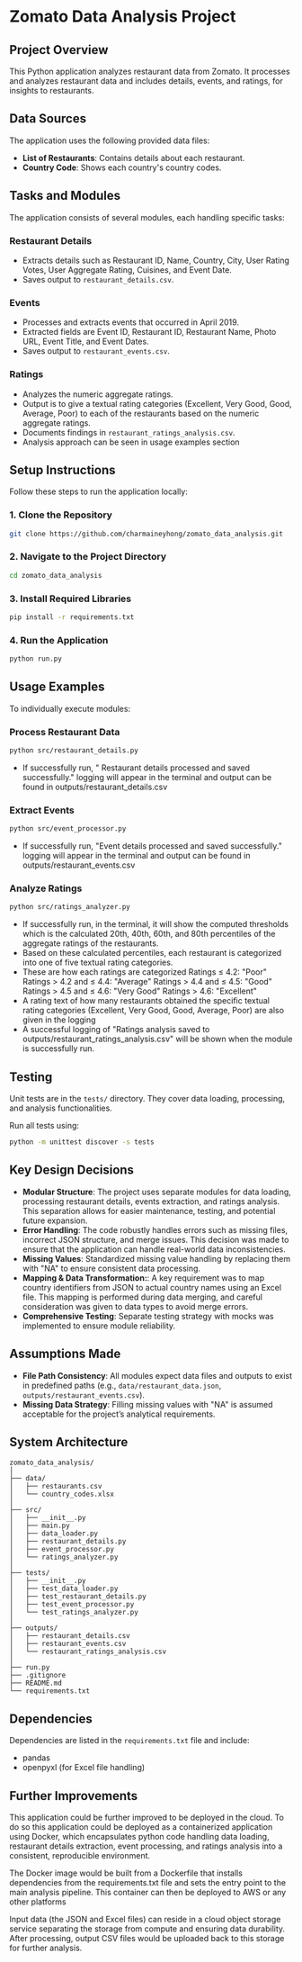 # Zomato Data Analysis Project

## Project Overview

This Python application analyzes restaurant data from Zomato. It processes and analyzes restaurant data and includes details, events, and ratings, for insights to restaurants. 

## Data Sources

The application uses the following provided data files:

- **List of Restaurants**: Contains details about each restaurant.
- **Country Code**: Shows each country's country codes.

## Tasks and Modules

The application consists of several modules, each handling specific tasks:

### Restaurant Details
- Extracts details such as Restaurant ID, Name, Country, City, User Rating Votes, User Aggregate Rating, Cuisines, and Event Date.
- Saves output to `restaurant_details.csv`.

### Events
- Processes and extracts events that occurred in April 2019.
- Extracted fields are Event ID, Restaurant ID, Restaurant Name, Photo URL, Event Title, and Event Dates.
- Saves output to `restaurant_events.csv`.

### Ratings
- Analyzes the numeric aggregate ratings.
- Output is to give a textual rating categories (Excellent, Very Good, Good, Average, Poor) to each of the restaurants based on the numeric aggregate ratings.
- Documents findings in `restaurant_ratings_analysis.csv`.
- Analysis approach can be seen in usage examples section

## Setup Instructions

Follow these steps to run the application locally:

### 1. Clone the Repository

```bash
git clone https://github.com/charmaineyhong/zomato_data_analysis.git
```

### 2. Navigate to the Project Directory

```bash
cd zomato_data_analysis
```

### 3. Install Required Libraries

```bash
pip install -r requirements.txt
```

### 4. Run the Application

```bash
python run.py
```

## Usage Examples

To individually execute modules:

### Process Restaurant Data

```bash
python src/restaurant_details.py
```
- If successfully run, " Restaurant details processed and saved successfully." logging will appear in the terminal and output can be found in outputs/restaurant_details.csv

### Extract Events

```bash
python src/event_processor.py
```
- If successfully run, "Event details processed and saved successfully." logging will appear in the terminal and output can be found in outputs/restaurant_events.csv

### Analyze Ratings

```bash
python src/ratings_analyzer.py
```
- If successfully run, in the terminal, it will show the computed thresholds which is the calculated 20th, 40th, 60th, and 80th percentiles of the aggregate ratings of the restaurants.
- Based on these calculated percentiles, each restaurant is categorized into one of five textual rating categories.
- These are how each ratings are categorized
Ratings ≤ 4.2: "Poor"
Ratings > 4.2 and ≤ 4.4: "Average"
Ratings > 4.4 and ≤ 4.5: "Good"
Ratings > 4.5 and ≤ 4.6: "Very Good"
Ratings > 4.6: "Excellent"
- A rating text of how many restaurants obtained the specific textual rating categories (Excellent, Very Good, Good, Average, Poor) are also given in the logging
- A successful logging of "Ratings analysis saved to outputs/restaurant_ratings_analysis.csv" will be shown when the module is successfully run.
  
## Testing

Unit tests are in the `tests/` directory. They cover data loading, processing, and analysis functionalities.

Run all tests using:

```bash
python -m unittest discover -s tests
```

## Key Design Decisions

- **Modular Structure**: The project uses separate modules for data loading, processing restaurant details, events extraction, and ratings analysis. This separation allows for easier maintenance, testing, and potential future expansion. 
- **Error Handling**: The code robustly handles errors such as missing files, incorrect JSON structure, and merge issues. This decision was made to ensure that the application can handle real-world data inconsistencies.
- **Missing Values**: Standardized missing value handling by replacing them with "NA" to ensure consistent data processing.
- **Mapping & Data Transformation:**: A key requirement was to map country identifiers from JSON to actual country names using an Excel file. This mapping is performed during data merging, and careful consideration was given to data types to avoid merge errors. 
- **Comprehensive Testing**: Separate testing strategy with mocks was implemented to ensure module reliability.

## Assumptions Made

- **File Path Consistency**: All modules expect data files and outputs to exist in predefined paths (e.g., `data/restaurant_data.json`, `outputs/restaurant_events.csv`).
- **Missing Data Strategy**: Filling missing values with "NA" is assumed acceptable for the project’s analytical requirements.

## System Architecture

```
zomato_data_analysis/
│
├── data/
│   ├── restaurants.csv            
│   └── country_codes.xlsx         
│
├── src/
│   ├── __init__.py               
│   ├── main.py                    
│   ├── data_loader.py             
│   ├── restaurant_details.py      
│   ├── event_processor.py         
│   └── ratings_analyzer.py        
│
├── tests/
│   ├── __init__.py                
│   ├── test_data_loader.py        
│   ├── test_restaurant_details.py 
│   ├── test_event_processor.py    
│   └── test_ratings_analyzer.py   
│
├── outputs/
│   ├── restaurant_details.csv     
│   ├── restaurant_events.csv      
│   └── restaurant_ratings_analysis.csv      
│
├── run.py                         
├── .gitignore                     
├── README.md                      
└── requirements.txt               
```

## Dependencies

Dependencies are listed in the `requirements.txt` file and include:

- pandas
- openpyxl (for Excel file handling)

## Further Improvements

This application could be further improved to be deployed in the cloud. To do so this application could be deployed as a containerized application using Docker, which encapsulates python code handling data loading, restaurant details extraction, event processing, and ratings analysis into a consistent, reproducible environment. 

The Docker image would be built from a Dockerfile that installs dependencies from the requirements.txt file and sets the entry point to the main analysis pipeline. This container can then be deployed to AWS or any other platforms

Input data (the JSON and Excel files) can reside in a cloud object storage service separating the storage from compute and ensuring data durability. After processing, output CSV files would be uploaded back to this storage for further analysis. 


  
